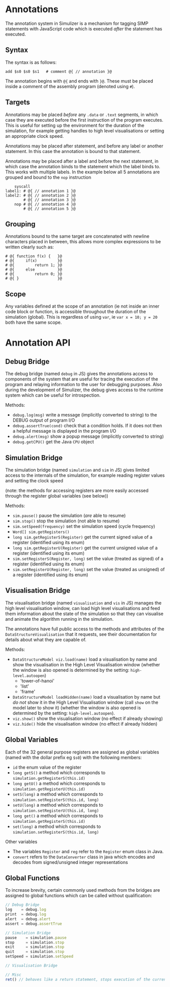 # Annotations #

The annotation system in Simulizer is a mechanism for tagging SIMP statements with JavaScript code which is executed _after_ the statement has executed.

## Syntax ##
The syntax is as follows:

```
add $s0 $s0 $s1   # comment @{ // annotation }@
```

The annotation begins with `@{` and ends with `}@`. These must be placed inside a comment of the assembly program (denoted using `#`).

## Targets ##
Annotations may be placed *before* any `.data` or `.text` segments, in which case they are executed before the first instruction of the program executes. This is useful for setting up the environment for the duration of the simulation, for example getting handles to high level visualisations or setting an appropriate clock speed.

Annotations may be placed after statement, and before any label or another statement. In this case the annotation is bound to that statement.

Annotations may be placed after a label and before the next statement, in which case the annotation binds to the statement which the label binds to. This works with multiple labels. In the example below all 5 annotations are grouped and bound to the `nop` instruction

```
    syscall
label1: # @{ // annotation 1 }@
label2: # @{ // annotation 2 }@
        # @{ // annotation 3 }@
    nop # @{ // annotation 4 }@
        # @{ // annotation 5 }@
```


## Grouping ##
Annotations bound to the same target are concatenated with newline characters placed in between, this allows more complex expressions to be written clearly such as:

```
# @{ function f(x) {   }@
# @{     if(x)         }@
# @{         return 1; }@
# @{     else          }@
# @{         return 0; }@
# @{ }                 }@
```

## Scope ##
Any variables defined at the scope of an annotation (ie not inside an inner code block or function, is accessible throughout the duration of the simulation (global). This is regardless of using `var`, ie `var x = 10; y = 20` both have the same scope.



# Annotation API #

## Debug Bridge ##
The debug bridge (named `debug` in JS) gives the annotations access to components of the system that are useful for tracing the execution of the program and relaying information to the user for debugging purposes. Also during the development of Simulizer, the debug gives access to the runtime system which can be useful for introspection.

Methods:
- `debug.log(msg)` write a message (implicitly converted to string) to the DEBUG output of program I/O
- `debug.assertTrue(cond)` check that a condition holds. If it does not then a helpful message is displayed in the program I/O
- `debug.alert(msg)` show a popup message (implicitly converted to string)
- `debug.getCPU()` get the Java `CPU` object

## Simulation Bridge ##
The simulation bridge (named `simulation` and `sim` in JS) gives limited access to the internals of the simulation, for example reading register values and setting the clock speed

(note: the methods for accessing registers are more easily accessed through the register global variables (see below))

Methods:
- `sim.pause()` pause the simulation (*are* able to resume)
- `sim.stop()` stop the simulation (not able to resume)
- `sim.setSpeed(frequency)` set the simulation speed (cycle frequency)
- `Word[] sim.getRegisters()`
- `long sim.getRegisterS(Register)` get the current signed value of a register (identified using its enum)
- `long sim.getRegisterU(Register)` get the current unsigned value of a register (identified using its enum)
- `sim.setRegisterS(Register, long)` set the value (treated as signed) of a register (identified using its enum)
- `sim.setRegisterU(Register, long)` set the value (treated as unsigned) of a register (identified using its enum)

## Visualisation Bridge ##
The visualisation bridge (named `visualisation` and `vis` in JS) manages the high level visualisation window, can load high level visualisations and feed them information about the state of the simulation so that they can visualise and animate the algorithm running in the simulation.

The annotations have full public access to the methods and attributes of the `DataStructureVisualisation` that it requests, see their documentation for details about what they are capable of.

Methods:
- `DataStructureModel viz.load(name)` load a visualisation by name and show the visualisation in the High Level Visualisation window (whether the window is also opened is determined by the setting: `high-level.autoopen`)
    - 'tower-of-hanoi'
    - 'list'
    - 'frame'
- `DataStructureModel loadHidden(name)` load a visualisation by name but *do not* show it in the High Level Visualisation window (call `show` on the model later to show it) (whether the window is also opened is determined by the setting: `high-level.autoopen`).
- `viz.show()` show the visualisation window (no effect if already showing)
- `viz.hide()` hide the visualisation window (no effect if already hidden)


## Global Variables ##
Each of the 32 general purpose registers are assigned as global variables (named with the dollar prefix eg `$s0`) with the following members:
- `id` the enum value of the register
- `long getS()` a method which corresponds to `simulation.getRegisterS(this.id)`
- `long getU()` a method which corresponds to `simulation.getRegisterU(this.id)`
- `setS(long)` a method which corresponds to `simulation.setRegisterS(this.id, long)`
- `setU(long)` a method which corresponds to `simulation.setRegisterU(this.id, long)`
- `long get()` a method which corresponds to `simulation.getRegisterS(this.id)`
- `set(long)` a method which corresponds to `simulation.setRegisterS(this.id, long)`

Other variables
- The variables `Register` and `reg` refer to the `Register` enum class in Java.
- `convert` refers to the `DataConverter` class in java which encodes and decodes from signed/unsigned integer representations




## Global Functions ##
To increase brevity, certain commonly used methods from the bridges are assigned to global functions which can be called without qualification:

```javascript
// Debug Bridge
log    = debug.log
print  = debug.log
alert  = debug.alert
assert = debug.assertTrue

// Simulation Bridge
pause    = simulation.pause
stop     = simulation.stop
exit     = simulation.stop
quit     = simulation.stop
setSpeed = simulation.setSpeed

// Visualisation Bridge

// Misc
ret() // behaves like a return statement, stops execution of the current annotation
```

